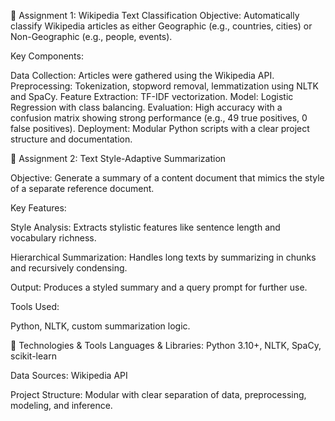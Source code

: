 📌 Assignment 1: Wikipedia Text Classification
Objective:
Automatically classify Wikipedia articles as either Geographic (e.g., countries, cities) or Non-Geographic (e.g., people, events).

Key Components:

Data Collection: 
Articles were gathered using the Wikipedia API.
Preprocessing: Tokenization, stopword removal, lemmatization using NLTK and SpaCy.
Feature Extraction: TF-IDF vectorization.
Model: Logistic Regression with class balancing.
Evaluation: High accuracy with a confusion matrix showing strong performance (e.g., 49 true positives, 0 false positives).
Deployment: Modular Python scripts with a clear project structure and documentation.


📌 Assignment 2: Text Style-Adaptive Summarization

Objective:
Generate a summary of a content document that mimics the style of a separate reference document.

Key Features:

Style Analysis: Extracts stylistic features like sentence length and vocabulary richness.

Hierarchical Summarization: Handles long texts by summarizing in chunks and recursively condensing.

Output: Produces a styled summary and a query prompt for further use.

Tools Used:

Python, NLTK, custom summarization logic.

🧰 Technologies & Tools
Languages & Libraries: 
Python 3.10+, NLTK, SpaCy, scikit-learn

Data Sources: Wikipedia API

Project Structure: Modular with clear separation of data, preprocessing, modeling, and inference.
